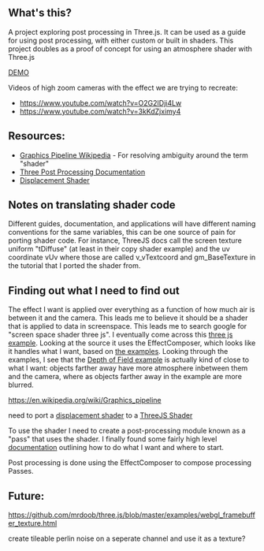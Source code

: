 ## What's this?
A project exploring post processing in Three.js. It can be used as a guide for using post processing, with either custom or built in shaders.
This project doubles as a proof of concept for using an atmosphere shader with Three.js

[DEMO](https://ianband.github.io/three-js-shader-demo/root/index.html)


Videos of high zoom cameras with the effect we are trying to recreate:
- https://www.youtube.com/watch?v=O2G2IDji4Lw
- https://www.youtube.com/watch?v=3kKdZjximy4

## Resources:
- [Graphics Pipeline Wikipedia](https://en.wikipedia.org/wiki/Graphics_pipeline) - For resolving ambiguity around the term "shader"
- [Three Post Processing Documentation](https://threejs.org/docs/#manual/en/introduction/How-to-use-post-processing)
- [Displacement Shader](https://www.youtube.com/watch?v=dJUPz11LKm4)

## Notes on translating shader code
Different guides, documentation, and applications will have different naming conventions for the same variables, this can be one source of pain for porting shader code. For instance, ThreeJS docs call the screen texture uniform "tDiffuse" (at least in their copy shader example) and the uv coordinate vUv where those are called v_vTextcoord and gm_BaseTexture in the tutorial that I ported the shader from.

## Finding out what I need to find out

The effect I want is applied over everything as a function of how much air is between it and the camera. This leads me to believe it should be a shader that is applied to data in screenspace. This leads me to search google for "screen space shader three js". I eventually come across this [three js example](https://threejs.org/examples/#webgl_postprocessing_ssao). Looking at the source it uses the EffectComposer, which looks like it handles what I want, based on [the examples](https://threejs.org/docs/#examples/en/postprocessing/EffectComposer). Looking through the examples, I see that the [Depth of Field example](https://threejs.org/examples/#webgl_postprocessing_dof) is actually kind of close to what I want: objects farther away have more atmosphere inbetween them and the camera, where as objects farther away in the example are more blurred.

https://en.wikipedia.org/wiki/Graphics_pipeline

need to port a [displacement shader](https://www.youtube.com/watch?v=dJUPz11LKm4) to a [ThreeJS Shader](https://github.com/mrdoob/three.js/tree/master/examples/jsm/shaders)

To use the shader I need to create a post-processing module known as a "pass" that uses the shader. I finally found some fairly high level [documentation](https://threejs.org/docs/#manual/en/introduction/How-to-use-post-processing) outlining how to do what I want and where to start.

Post processing is done using the EffectComposer to compose processing Passes. 

## Future:

https://github.com/mrdoob/three.js/blob/master/examples/webgl_framebuffer_texture.html

create tileable perlin noise on a seperate channel and use it as a texture?


